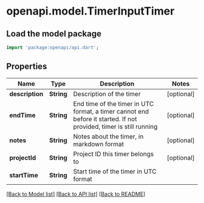 # openapi.model.TimerInputTimer

## Load the model package
```dart
import 'package:openapi/api.dart';
```

## Properties
Name | Type | Description | Notes
------------ | ------------- | ------------- | -------------
**description** | **String** | Description of the timer | [optional] 
**endTime** | **String** | End time of the timer in UTC format, a timer cannot end before it started. If not provided, timer is still running | [optional] 
**notes** | **String** | Notes about the timer, in markdown format | [optional] 
**projectId** | **String** | Project ID this timer belongs to | [optional] 
**startTime** | **String** | Start time of the timer in UTC format | 

[[Back to Model list]](../README.md#documentation-for-models) [[Back to API list]](../README.md#documentation-for-api-endpoints) [[Back to README]](../README.md)


